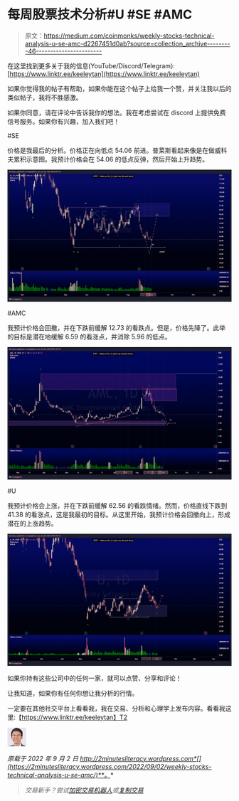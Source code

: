 # 每周股票技术分析#U #SE #AMC

> 原文：<https://medium.com/coinmonks/weekly-stocks-technical-analysis-u-se-amc-d2267451d0ab?source=collection_archive---------46----------------------->

在这里找到更多关于我的信息(YouTube/Discord/Telegram):[https://www.linktr.ee/keeleytan](https://www.linktr.ee/keeleytan)

如果你觉得我的帖子有帮助，如果你能在这个帖子上给我一个赞，并关注我以后的类似帖子，我将不胜感激。

如果你同意，请在评论中告诉我你的想法。我在考虑尝试在 discord 上提供免费信号服务。如果你有兴趣，加入我们吧！

#SE

价格是我最后的分析。价格正在向低点 54.06 前进。普莱斯看起来像是在做威科夫累积示意图。我预计价格会在 54.06 的低点反弹，然后开始上升趋势。

![](img/8e52f1324cc760a82f1951c19173ebc1.png)

#AMC

我预计价格会回撤，并在下跌前缓解 12.73 的看跌点。但是，价格先降了。此举的目标是潜在地缓解 6.59 的看涨点，并消除 5.96 的低点。

![](img/6400d9c21e58812377a438e0db9267c6.png)

#U

我预计价格会上涨，并在下跌前缓解 62.56 的看跌情绪。然而，价格直线下跌到 41.38 的看涨点，这是我最初的目标。从这里开始，我预计价格会回撤向上，形成潜在的上涨趋势。

![](img/bbdda2158d3c7576c8f28890eedc3758.png)

如果你持有这些公司中的任何一家，就可以点赞、分享和评论！

让我知道，如果你有任何你想让我分析的行情。

一定要在其他社交平台上看看我，我在交易、分析和心理学上发布内容。看看我这里:【https://www.linktr.ee/keeleytan】T2

![](img/50dc4fb7afa666e933af26868da8cc5d.png)

*原载于 2022 年 9 月 2 日 http://2minutesliteracy.wordpress.com*[](https://2minutesliteracy.wordpress.com/2022/09/02/weekly-stocks-technical-analysis-u-se-amc/)**。**

> *交易新手？尝试[加密交易机器人](/coinmonks/crypto-trading-bot-c2ffce8acb2a)或[复制交易](/coinmonks/top-10-crypto-copy-trading-platforms-for-beginners-d0c37c7d698c)*